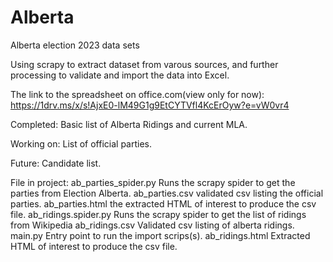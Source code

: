 # Alberta
Alberta election 2023 data sets

Using scrapy to extract dataset from varous sources, and further processing
to validate and import the data into Excel. 

The link to the spreadsheet on office.com(view only for now):
    https://1drv.ms/x/s!AjxE0-lM49G1g9EtCYTVfl4KcErOyw?e=vW0vr4



Completed:
    Basic list of Alberta Ridings and current MLA.

Working on:
    List of official parties.

Future:
    Candidate list.


File in project:
    ab_parties_spider.py        Runs the scrapy spider to get the parties from Election Alberta.
    ab_parties.csv              validated csv listing the official parties.
    ab_parties.html             the extracted HTML of interest to produce the csv file.
    ab_ridings.spider.py        Runs the scrapy spider to get the list of ridings from Wikipedia
    ab_ridings.csv              Validated csv listing of alberta ridings.
    main.py                     Entry point to run the import scrips(s).
    ab_ridings.html             Extracted HTML of interest to produce the csv file.  
               
